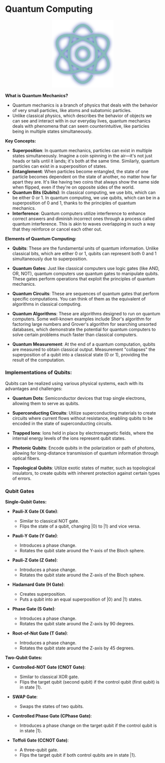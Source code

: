 # Quantum Computing

<p align="center"><img src="qubit.png" width="200"/></p>

**What is Quantum Mechanics?**
   - Quantum mechanics is a branch of physics that deals with the behavior of very small particles, like atoms and subatomic particles.
   - Unlike classical physics, which describes the behavior of objects we can see and interact with in our everyday lives, quantum mechanics deals with phenomena that can seem counterintuitive, like particles being in multiple states simultaneously.

**Key Concepts:**
   - **Superposition**: In quantum mechanics, particles can exist in multiple states simultaneously. Imagine a coin spinning in the air—it's not just heads or tails until it lands; it's both at the same time. Similarly, quantum particles can exist in a superposition of states.
   - **Entanglement**: When particles become entangled, the state of one particle becomes dependent on the state of another, no matter how far apart they are. It's like having two coins that always show the same side when flipped, even if they're on opposite sides of the world.
   - **Quantum Bits (Qubits)**: In classical computing, we use bits, which can be either 0 or 1. In quantum computing, we use qubits, which can be in a superposition of 0 and 1, thanks to the principles of quantum mechanics.
   - **Interference**: Quantum computers utilize interference to enhance correct answers and diminish incorrect ones through a process called quantum interference. This is akin to waves overlapping in such a way that they reinforce or cancel each other out.

**Elements of Quantum Computing:**

   - **Qubits**: These are the fundamental units of quantum information. Unlike classical bits, which are either 0 or 1, qubits can represent both 0 and 1 simultaneously due to superposition.

   - **Quantum Gates**: Just like classical computers use logic gates (like AND, OR, NOT), quantum computers use quantum gates to manipulate qubits. These gates perform operations that exploit the principles of quantum mechanics.

   - **Quantum Circuits**: These are sequences of quantum gates that perform specific computations. You can think of them as the equivalent of algorithms in classical computing.

   - **Quantum Algorithms**: These are algorithms designed to run on quantum computers. Some well-known examples include Shor's algorithm for factoring large numbers and Grover's algorithm for searching unsorted databases, which demonstrate the potential for quantum computers to solve certain problems much faster than classical computers.

   - **Quantum Measurement**: At the end of a quantum computation, qubits are measured to obtain classical output. Measurement "collapses" the superposition of a qubit into a classical state (0 or 1), providing the result of the computation.

### Implementations of Qubits:

Qubits can be realized using various physical systems, each with its advantages and challenges:

  - **Quantum Dots**: Semiconductor devices that trap single electrons, allowing them to serve as qubits.

  - **Superconducting Circuits**: Utilize superconducting materials to create circuits where current flows without resistance, enabling qubits to be encoded in the state of superconducting circuits.

  - **Trapped Ions**: Ions held in place by electromagnetic fields, where the internal energy levels of the ions represent qubit states.

  - **Photonic Qubits**: Encode qubits in the polarization or path of photons, allowing for long-distance transmission of quantum information through optical fibers.

  - **Topological Qubits**: Utilize exotic states of matter, such as topological insulators, to create qubits with inherent protection against certain types of errors.

### Qubit Gates

**Single-Qubit Gates:**

  - **Pauli-X Gate (X Gate)**:
     - Similar to classical NOT gate.
     - Flips the state of a qubit, changing |0⟩ to |1⟩ and vice versa.

  - **Pauli-Y Gate (Y Gate)**:
     - Introduces a phase change.
     - Rotates the qubit state around the Y-axis of the Bloch sphere.

  - **Pauli-Z Gate (Z Gate)**:
     - Introduces a phase change.
     - Rotates the qubit state around the Z-axis of the Bloch sphere.

  - **Hadamard Gate (H Gate)**:
     - Creates superposition.
     - Puts a qubit into an equal superposition of |0⟩ and |1⟩ states.

  - **Phase Gate (S Gate)**:
     - Introduces a phase change.
     - Rotates the qubit state around the Z-axis by 90 degrees.

  - **Root-of-Not Gate (T Gate)**:
     - Introduces a phase change.
     - Rotates the qubit state around the Z-axis by 45 degrees.

**Two-Qubit Gates:**

  - **Controlled-NOT Gate (CNOT Gate)**:
     - Similar to classical XOR gate.
     - Flips the target qubit (second qubit) if the control qubit (first qubit) is in state |1⟩.

  - **SWAP Gate**:
     - Swaps the states of two qubits.

  - **Controlled Phase Gate (CPhase Gate)**:
     - Introduces a phase change on the target qubit if the control qubit is in state |1⟩.

  - **Toffoli Gate (CCNOT Gate)**:
     - A three-qubit gate.
     - Flips the target qubit if both control qubits are in state |1⟩.
